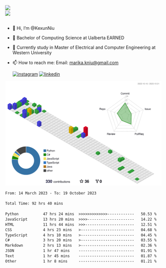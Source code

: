 <a href="https://github.com/anuraghazra/github-readme-stats">
  <img align="center" src="https://github-readme-stats.vercel.app/api?username=KexunNiu&show_icons=true" />
</a>
</br>
<a href="https://github.com/anuraghazra/github-readme-stats">
  <img align="center" src="https://github-readme-stats.vercel.app/api/top-langs/?username=KexunNiu" />
</a>

</br>
</br>

- 👋 Hi, I’m @KexunNiu
- 👀 Bachelor of Computing Science at Ualberta EARNED
- 🌱 Currently study in Master of Electrical and Computer Engineering at Western University
- 📫 How to reach me: Email: marika.kniu@gmail.com
  
  [![instagram](https://github.com/shikhar1020jais1/Git-Social/blob/master/Icons/Instagram1.png (Instagram))][1] [![linkedin](https://github.com/shikhar1020jais1/Git-Social/blob/master/Icons/LinkedIn1.png (LinkedIn))][2]

<!-- To Link your profile to the media buttons -->

[1]: https://www.instagram.com/barryn719_
[2]: https://www.linkedin.com/in/kexun-niu



![](./profile-3d-contrib/profile-gitblock.svg)

<!--START_SECTION:waka-->

```txt
From: 14 March 2023 - To: 19 October 2023

Total Time: 92 hrs 40 mins

Python           47 hrs 24 mins  >>>>>>>>>>>>>------------   50.53 %
JavaScript       13 hrs 20 mins  >>>>---------------------   14.22 %
HTML             11 hrs 44 mins  >>>----------------------   12.51 %
CSS              4 hrs 23 mins   >------------------------   04.68 %
TypeScript       4 hrs 10 mins   >------------------------   04.45 %
C#               3 hrs 20 mins   >------------------------   03.55 %
Markdown         2 hrs 13 mins   >------------------------   02.36 %
JSON             1 hr 47 mins    -------------------------   01.91 %
Text             1 hr 45 mins    -------------------------   01.87 %
Other            1 hr 8 mins     -------------------------   01.21 %
```

<!--END_SECTION:waka-->

